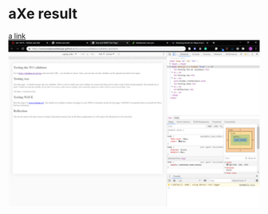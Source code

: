 # aXe result
[a link](https://github.com/jhenrichumich/jhenrichumich.github.io/blob/master/discussions/validators/joe_henrichs_axe-results.png)
![aXe results](/joe_henrichs_axe-results.png)
